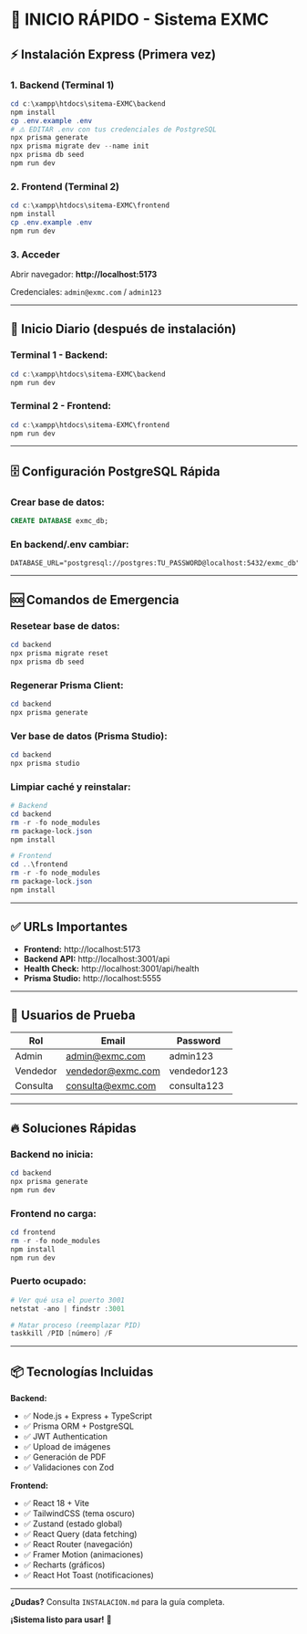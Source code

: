 # 🚀 INICIO RÁPIDO - Sistema EXMC

## ⚡ Instalación Express (Primera vez)

### 1. Backend (Terminal 1)
```powershell
cd c:\xampp\htdocs\sitema-EXMC\backend
npm install
cp .env.example .env
# ⚠️ EDITAR .env con tus credenciales de PostgreSQL
npx prisma generate
npx prisma migrate dev --name init
npx prisma db seed
npm run dev
```

### 2. Frontend (Terminal 2)
```powershell
cd c:\xampp\htdocs\sitema-EXMC\frontend
npm install
cp .env.example .env
npm run dev
```

### 3. Acceder
Abrir navegador: **http://localhost:5173**

Credenciales: `admin@exmc.com` / `admin123`

---

## 🔄 Inicio Diario (después de instalación)

### Terminal 1 - Backend:
```powershell
cd c:\xampp\htdocs\sitema-EXMC\backend
npm run dev
```

### Terminal 2 - Frontend:
```powershell
cd c:\xampp\htdocs\sitema-EXMC\frontend
npm run dev
```

---

## 🗄️ Configuración PostgreSQL Rápida

### Crear base de datos:
```sql
CREATE DATABASE exmc_db;
```

### En backend/.env cambiar:
```
DATABASE_URL="postgresql://postgres:TU_PASSWORD@localhost:5432/exmc_db"
```

---

## 🆘 Comandos de Emergencia

### Resetear base de datos:
```powershell
cd backend
npx prisma migrate reset
npx prisma db seed
```

### Regenerar Prisma Client:
```powershell
cd backend
npx prisma generate
```

### Ver base de datos (Prisma Studio):
```powershell
cd backend
npx prisma studio
```

### Limpiar caché y reinstalar:
```powershell
# Backend
cd backend
rm -r -fo node_modules
rm package-lock.json
npm install

# Frontend
cd ..\frontend
rm -r -fo node_modules
rm package-lock.json
npm install
```

---

## ✅ URLs Importantes

- **Frontend:** http://localhost:5173
- **Backend API:** http://localhost:3001/api
- **Health Check:** http://localhost:3001/api/health
- **Prisma Studio:** http://localhost:5555

---

## 👥 Usuarios de Prueba

| Rol | Email | Password |
|-----|-------|----------|
| Admin | admin@exmc.com | admin123 |
| Vendedor | vendedor@exmc.com | vendedor123 |
| Consulta | consulta@exmc.com | consulta123 |

---

## 🔥 Soluciones Rápidas

### Backend no inicia:
```powershell
cd backend
npx prisma generate
npm run dev
```

### Frontend no carga:
```powershell
cd frontend
rm -r -fo node_modules
npm install
npm run dev
```

### Puerto ocupado:
```powershell
# Ver qué usa el puerto 3001
netstat -ano | findstr :3001

# Matar proceso (reemplazar PID)
taskkill /PID [número] /F
```

---

## 📦 Tecnologías Incluidas

**Backend:**
- ✅ Node.js + Express + TypeScript
- ✅ Prisma ORM + PostgreSQL
- ✅ JWT Authentication
- ✅ Upload de imágenes
- ✅ Generación de PDF
- ✅ Validaciones con Zod

**Frontend:**
- ✅ React 18 + Vite
- ✅ TailwindCSS (tema oscuro)
- ✅ Zustand (estado global)
- ✅ React Query (data fetching)
- ✅ React Router (navegación)
- ✅ Framer Motion (animaciones)
- ✅ Recharts (gráficos)
- ✅ React Hot Toast (notificaciones)

---

**¿Dudas?** Consulta `INSTALACION.md` para la guía completa.

**¡Sistema listo para usar!** 🎉
